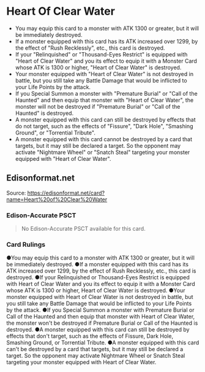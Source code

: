 # Heart Of Clear Water

*   You may equip this card to a monster with ATK 1300 or greater, but it will be immediately destroyed.
*   If a monster equipped with this card has its ATK increased over 1299, by the effect of "Rush Recklessly", etc., this card is destroyed.
*   If your "Relinquished" or "Thousand-Eyes Restrict" is equipped with "Heart of Clear Water" and you its effect to equip it with a Monster Card whose ATK is 1300 or higher, "Heart of Clear Water" is destroyed.
*   Your monster equipped with "Heart of Clear Water" is not destroyed in battle, but you still take any Battle Damage that would be inflicted to your Life Points by the attack.
*   If you Special Summon a monster with "Premature Burial" or "Call of the Haunted" and then equip that monster with "Heart of Clear Water", the monster will not be destroyed if "Premature Burial" or "Call of the Haunted" is destroyed.
*   A monster equipped with this card can still be destroyed by effects that do not target, such as the effects of "Fissure", "Dark Hole", "Smashing Ground", or "Torrential Tribute".
*   A monster equipped with this card cannot be destroyed by a card that targets, but it may still be declared a target. So the opponent may activate "Nightmare Wheel" or "Snatch Steal" targeting your monster equipped with "Heart of Clear Water".

## Edisonformat.net

Source: https://edisonformat.net/card?name=Heart%20of%20Clear%20Water

### Edison-Accurate PSCT

> No Edison-Accurate PSCT available for this card.

### Card Rulings

●You may equip this card to a monster with ATK 1300 or greater, but it will be immediately destroyed.
●If a monster equipped with this card has its ATK increased over 1299, by the effect of Rush Recklessly, etc., this card is destroyed.
●If your Relinquished or Thousand-Eyes Restrict is equipped with Heart of Clear Water and you its effect to equip it with a Monster Card whose ATK is 1300 or higher, Heart of Clear Water is destroyed.
●Your monster equipped with Heart of Clear Water is not destroyed in battle, but you still take any Battle Damage that would be inflicted to your Life Points by the attack.
●If you Special Summon a monster with Premature Burial or Call of the Haunted and then equip that monster with Heart of Clear Water, the monster won't be destroyed if Premature Burial or Call of the Haunted is destroyed.
●A monster equipped with this card can still be destroyed by effects that don't target, such as the effects of Fissure, Dark Hole, Smashing Ground, or Torrential Tribute.
●A monster equipped with this card can't be destroyed by a card that targets, but it may still be declared a target. So the opponent may activate Nightmare Wheel or Snatch Steal targeting your monster equipped with Heart of Clear Water.
            